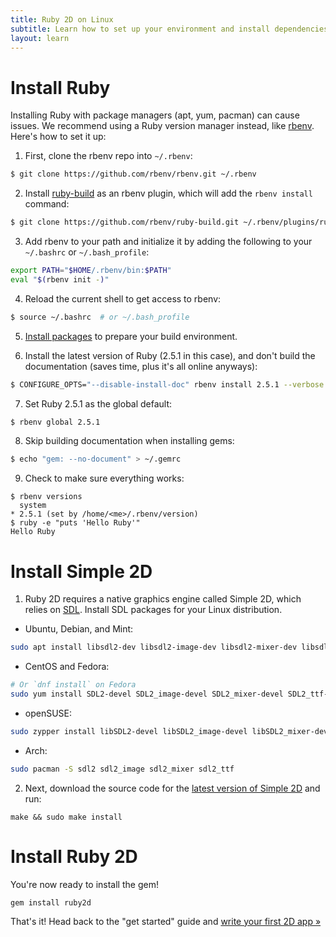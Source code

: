 ```yaml
---
title: Ruby 2D on Linux
subtitle: Learn how to set up your environment and install dependencies
layout: learn
---
```


# Install Ruby

Installing Ruby with package managers (apt, yum, pacman) can cause issues. We recommend using a Ruby version manager instead, like [rbenv](https://github.com/rbenv/rbenv). Here's how to set it up:

1. First, clone the rbenv repo into `~/.rbenv`:
```bash
$ git clone https://github.com/rbenv/rbenv.git ~/.rbenv
```

2. Install [ruby-build](https://github.com/rbenv/ruby-build) as an rbenv plugin, which will add the `rbenv install` command:
```bash
$ git clone https://github.com/rbenv/ruby-build.git ~/.rbenv/plugins/ruby-build
```

3. Add rbenv to your path and initialize it by adding the following to your `~/.bashrc` or `~/.bash_profile`:
```bash
export PATH="$HOME/.rbenv/bin:$PATH"
eval "$(rbenv init -)"
```

4. Reload the current shell to get access to rbenv:
```bash
$ source ~/.bashrc  # or ~/.bash_profile
```

5. [Install packages](https://github.com/rbenv/ruby-build/wiki#suggested-build-environment) to prepare your build environment.

6. Install the latest version of Ruby (2.5.1 in this case), and don't build the documentation (saves time, plus it's all online anyways):
```bash
$ CONFIGURE_OPTS="--disable-install-doc" rbenv install 2.5.1 --verbose
```

7. Set Ruby 2.5.1 as the global default:
```bash
$ rbenv global 2.5.1
```

8. Skip building documentation when installing gems:
```bash
$ echo "gem: --no-document" > ~/.gemrc
```

9. Check to make sure everything works:
```
$ rbenv versions
  system
* 2.5.1 (set by /home/<me>/.rbenv/version)
$ ruby -e "puts 'Hello Ruby'"
Hello Ruby
```

# Install Simple 2D

1. Ruby 2D requires a native graphics engine called Simple 2D, which relies on [SDL](https://www.libsdl.org). Install SDL packages for your Linux distribution.
- Ubuntu, Debian, and Mint:
```bash
sudo apt install libsdl2-dev libsdl2-image-dev libsdl2-mixer-dev libsdl2-ttf-dev
```
- CentOS and Fedora:
```bash
# Or `dnf install` on Fedora
sudo yum install SDL2-devel SDL2_image-devel SDL2_mixer-devel SDL2_ttf-devel
```
- openSUSE:
```bash
sudo zypper install libSDL2-devel libSDL2_image-devel libSDL2_mixer-devel libSDL2_ttf-devel
```
- Arch:
```bash
sudo pacman -S sdl2 sdl2_image sdl2_mixer sdl2_ttf
```

2. Next, download the source code for the [latest version of Simple 2D](https://github.com/simple2d/simple2d/releases/latest) and run:
```
make && sudo make install
```

# Install Ruby 2D

You're now ready to install the gem!

```
gem install ruby2d
```

That's it! Head back to the "get started" guide and [write your first 2D app »](/learn/get-started#writing-your-first-2d-app)
